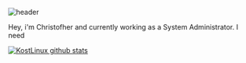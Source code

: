 ![header](https://capsule-render.vercel.app/api?type=rect&color=_#000000&height=70&section=header&text=KostLinux%20Junior%20IT%20Specialist&fontSize=50&fontColor=#ffffff)

Hey, i'm Christofher and currently working as a System Administrator.
I need

[![KostLinux github stats](https://github-readme-stats.vercel.app/api?username=KostLinux&theme=tokyonight&show_icons=true&line_height=40)](https://github.com/anuraghazra/github-readme-stats)
